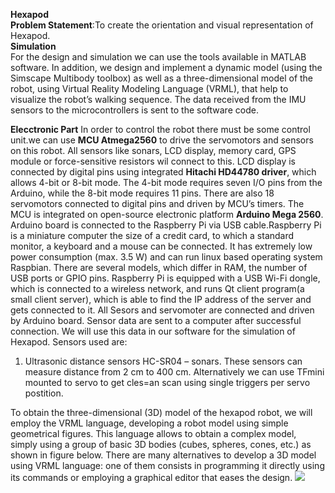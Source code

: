 __Hexapod__ \
__Problem Statement__:To create the orientation and visual representation of Hexapod. \
__Simulation__ \
For the design and simulation we can use the tools available in MATLAB software. In addition, we design and implement a dynamic model (using the Simscape Multibody toolbox) as well as a three-dimensional model of the robot, using Virtual Reality Modeling Language (VRML), that help to visualize the robot’s walking sequence. The data received from the IMU sensors to the microcontrollers is sent to the software code.


__Elecctronic Part__
In order to control the robot there must be some control unit.we can use __MCU Atmega2560__ to drive the servomotors and sensors on this robot. All sensors like sonars, LCD display, memory card, GPS module or force-sensitive resistors wil connect to this. LCD display is connected by digital pins using integrated __Hitachi HD44780 driver__, which allows 4-bit or 8-bit mode. The 4-bit mode requires seven I/O pins from the Arduino, while the 8-bit mode requires 11 pins. There are also 18 servomotors connected to digital pins and driven by MCU’s timers. The MCU is integrated on open-source electronic platform __Arduino Mega 2560__. Arduino board is connected to the Raspberry Pi via USB cable.Raspberry Pi is a miniature computer the size of a credit card, to which a standard monitor, a keyboard and a mouse can be connected. It has extremely low power consumption (max. 3.5 W) and can run linux based operating system Raspbian. There are several models, which differ in RAM, the number of USB ports or GPIO pins. Raspberry Pi is equipped with a USB Wi-Fi dongle, which is connected to a wireless network, and runs Qt client program(a small client server), which is able to find the IP address of the server and gets connected to it. All Sesors and servomoter are connected and driven by Arduino board. Sensor data are sent to a computer after successful connection. We will use this data in our software for the simulation of Hexapod.
Sensors used are:
1) Ultrasonic distance sensors HC-SR04 – sonars. These sensors can measure distance from 2 cm to 400 cm. Alternatively we can use TFmini mounted to servo to get cles=an scan using single triggers per servo postition.

To obtain the three-dimensional (3D) model of the hexapod robot, we will employ the VRML language, developing a robot model using simple geometrical figures. This language allows to obtain a complex model, simply using a group of basic 3D bodies (cubes, spheres, cones, etc.) as shown in figure below. There are many alternatives to develop a 3D model using VRML language: one of them consists in programming it directly using its commands or employing a graphical editor that eases the design. 
![](https://www.intechopen.com/media/chapter/50860/media/fig5.png)
